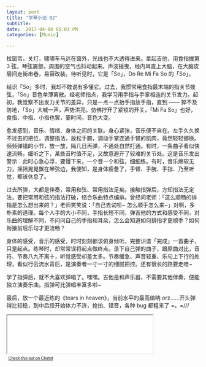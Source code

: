 ```yaml
---
layout: post
title: "学琴小记 02"
subtitle:
date:  2017-04-08 05:03 PM
categories: [Music]

---
```




拉窗帘，关灯，啸啸车马远在窗外，光线也不大透得进来。拿起吉他，用食指拨第 3 弦，琴弦震颤，周围的空气也抖动起来。声波摇曳，经内耳直上大脑，在大脑皮层间走街串巷，易容改装。待听见时，它是「So」，Do Re Mi Fa So 的「So」。



结识「So」多时，我却不敢说有多懂它。过去，我惯常用食指最末端的指关节拨弦，「So」音色单薄离散。经老师指点，我学习用手指与手掌相连的关节发力。起初，我觉察不出发力关节的差异，只是一点一点抬手指放手指，直到 —— 猝不及防地，「So」大喊一声，声势洪亮。仿佛拧开了紧锁的开关，「Mi Fa So」也好，食指、中指、小指也罢，霎时间，音色大变。



愈发感到，音乐、情绪、身体之间的关联。身心紧张，音乐便不自在。左手久久换不过去的把位，调整指法，放松手腕，调动手掌连通手臂的肌肉，竟然轻轻挪换。频频弹错的小节，放一放，隔几日再弹，不通处自然打通。有时，一条曲子看似快速流畅，细听之下，某些音时值不足，又故意避开了较难的关节处。这是音乐发出警示：此时心急心浮，要慢下来，一个音一个和弦，细细练。有时，音乐绵软无力，摇摇晃晃飘在琴弦边，我便知，是身体疲惫了，手臂、手腕、手指、乃至听觉，都该休息了。



过去所弹，大都是伴奏，常用和弦、常用指法足矣。接触指弹后，方知指法无定法，要把常用和弦的指法打破，结合乐曲特点编排。曾经问老师：「这么顺畅的排指是怎么想出来的？」老师笑笑说：「自己去试呗~ 怎么顺手怎么来~」对啊，多朴素的道理。每个人手的大小不同，手指长短不同，弹吉他的方式和感受不同，对乐曲的理解不同，不问问自己的手指和耳朵，怎么会知道如何排指才更顺手？如何衔接前后乐句才更流畅？



身体的感受，音乐的感受，时时刻刻都该俯身倾听。完整识谱「完成」一首曲子，只是起点。练琴时，却常常误将起点做终点。录下自己弹的曲子，跟原曲对比，音符、节奏八九不离十，听觉感受却差太多。节奏缓急、声音轻重、乐句上下行的处理，看似行云流水背后，是演奏者一寸一寸的细腻把控。还有很长的路要走哇~



学了指弹后，就不大喜欢弹唱了。嘿嘿。吉他是和声乐器，不需要其他伴奏，便能独立演奏乐曲。指弹可比弹唱丰富多啦~



最后，放一个最近练的《tears in heaven》，当前水平的最高值呐 orz……开头弹得比较稳，到中后段开始体力不济，抢拍、错音，各种 bug 都粗来了 =。=/// 



<iframe src="//chirb.it/wp/MhpHdp" width= "380px" height = "100px" scrolling="NO" >If you can not see this chirbit, listen to it here http://chirb.it/MhpHdp</iframe>
<br/>
<a href="//chirb.it/MhpHdp" title="tears in heaven practice 170403 | social audio" style="font-family:helvetica,arial,sans-serif;font-size:8pt;text-align:left;margin:5px;">Check this out on Chirbit</a>
​	